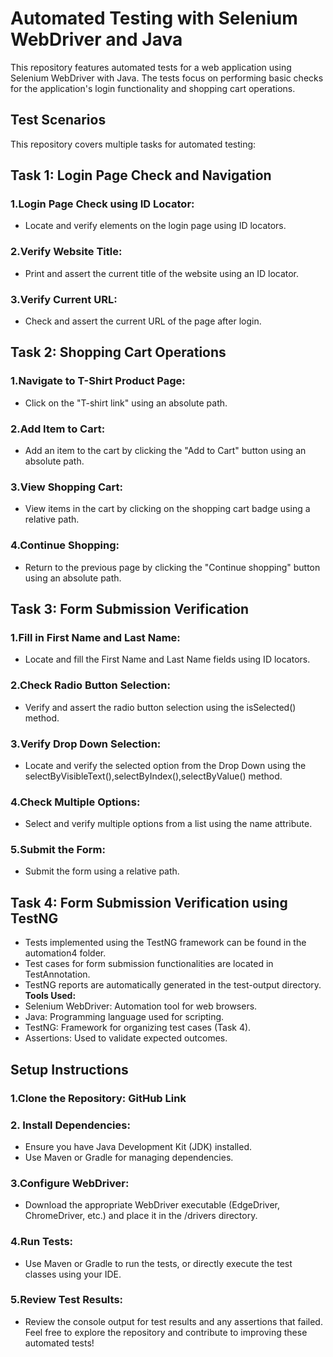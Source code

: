 # Automated Testing with Selenium WebDriver and Java
This repository features automated tests for a web application using Selenium WebDriver with Java. The tests focus on performing basic checks for the application's login functionality and shopping cart operations.
## Test Scenarios
This repository covers multiple tasks for automated testing:
## Task 1: Login Page Check and Navigation
 ### 1.Login Page Check using ID Locator:
   - Locate and verify elements on the login page using ID locators.
 ### 2.Verify Website Title:
  -	Print and assert the current title of the website using an ID locator.
 ### 3.Verify Current URL:
  - Check and assert the current URL of the page after login.
## Task 2: Shopping Cart Operations
### 1.Navigate to T-Shirt Product Page:
  - Click on the "T-shirt link" using an absolute path.
### 2.Add Item to Cart:
  - Add an item to the cart by clicking the "Add to Cart" button using an absolute path.
### 3.View Shopping Cart:
  -	View items in the cart by clicking on the shopping cart badge using a relative path.
### 4.Continue Shopping:
 - Return to the previous page by clicking the "Continue shopping" button using an absolute path.
## Task 3: Form Submission Verification
###  1.Fill in First Name and Last Name:
  - Locate and fill the First Name and Last Name fields using ID locators.
###  2.Check Radio Button Selection:
  - Verify and assert the radio button selection using the isSelected() method.
###  3.Verify Drop Down Selection:
  - Locate and verify the selected option from the Drop Down using the <span style="background-color: #fafafa">selectByVisibleText()</span>,selectByIndex(),selectByValue() method.
###  4.Check Multiple Options:
  - Select and verify multiple options from a list using the name attribute.
###  5.Submit the Form:
  -	Submit the form using a relative path.
## Task 4: Form Submission Verification using TestNG
 - Tests implemented using the TestNG framework can be found in the automation4 folder.
 - Test cases for form submission functionalities are located in TestAnnotation.
 - TestNG reports are automatically generated in the test-output directory.
**Tools Used:** 
- Selenium WebDriver: Automation tool for web browsers.
-	Java: Programming language used for scripting.
-	TestNG: Framework for organizing test cases (Task 4).
- Assertions: Used to validate expected outcomes.
## Setup Instructions
### 1.Clone the Repository: GitHub Link
### 2.	Install Dependencies:
-	Ensure you have Java Development Kit (JDK) installed.
- Use Maven or Gradle for managing dependencies.
### 3.Configure WebDriver:
- Download the appropriate WebDriver executable (EdgeDriver, ChromeDriver, etc.) and place it in the /drivers directory.
### 4.Run Tests:
- Use Maven or Gradle to run the tests, or directly execute the test classes using your IDE.
### 5.Review Test Results:
- Review the console output for test results and any assertions that failed.
Feel free to explore the repository and contribute to improving these automated tests!

